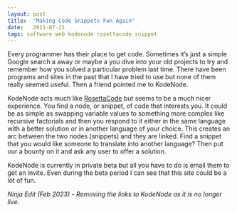 ```yaml
---
layout: post
title:  "Making Code Snippets Fun Again"
date:   2011-07-21
tags: software web kodenode rosettacode snippet
---
```

Every programmer has their place to get code. Sometimes it’s just a simple Google search a away or maybe a you dive into your old projects to try and remember how you solved a particular problem last time. There have been programs and sites in the past that I have tried to use but none of them really seemed useful. Then a friend pointed me to KodeNode.

KodeNode acts much like [RosettaCode](http://rosettacode.org/wiki/Main_Page) but seems to be a much nicer experience. You find a node, or snippet, of code that interests you. It could be as simple as swapping variable values to something more complex like recursive factorials and then you respond to it either in the same language with a better solution or in another language of your choice. This creates an arc between the two nodes (snippets) and they are linked. Find a snippet that you would like someone to translate into another language? Then put our a bounty on it and ask any user to offer a solution.

KodeNode is currently in private beta but all you have to do is email them to get an invite. Even during the beta period I can see that this site could be a lot of fun.

*Ninja Edit (Feb 2023) - Removing the links to KodeNode as it is no longer live.*